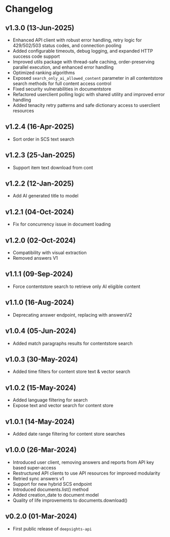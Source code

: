 # Changelog

<!--next-version-placeholder-->

## v1.3.0 (13-Jun-2025)

- Enhanced API client with robust error handling, retry logic for 429/502/503 status codes, and connection pooling
- Added configurable timeouts, debug logging, and expanded HTTP success code support
- Improved utils package with thread-safe caching, order-preserving parallel execution, and enhanced error handling
- Optimized ranking algorithms
- Exposed `search_only_ai_allowed_content` parameter in all contentstore search methods for full content access control
- Fixed security vulnerabilities in documentstore
- Refactored userclient polling logic with shared utility and improved error handling
- Added tenacity retry patterns and safe dictionary access to userclient resources


## v1.2.4 (16-Apr-2025)

- Sort order in SCS text search

## v1.2.3 (25-Jan-2025)

- Support item text download from cont

## v1.2.2 (12-Jan-2025)

- Add AI generated title to model 


## v1.2.1 (04-Oct-2024)

- Fix for concurrency issue in document loading


## v1.2.0 (02-Oct-2024)

- Compatibility with visual extraction
- Removed answers V1 


## v1.1.1 (09-Sep-2024)

- Force contentstore search to retrieve only AI eligible content 

## v1.1.0 (16-Aug-2024)

- Deprecating answer endpoint, replacing with answersV2

## v1.0.4 (05-Jun-2024)

- Added match paragraphs results for contentstore search


## v1.0.3 (30-May-2024)

- Added time filters for content store text & vector search


## v1.0.2 (15-May-2024)

- Added language filtering for search
- Expose text and vector search for content store


## v1.0.1 (14-May-2024)

- Added date range filtering for content store searches


## v1.0.0 (26-Mar-2024)

- Introduced user client, removing answers and reports from API key based super-access
- Restructured API clients to use API resources for improved modularity
- Retried sync answers v1
- Support for new hybrid SCS endpoint
- Introduced documents.list() method
- Added creation_date to document model
- Quality of life improvements to documents.download()


## v0.2.0 (01-Mar-2024)

- First public release of `deepsights-api`
